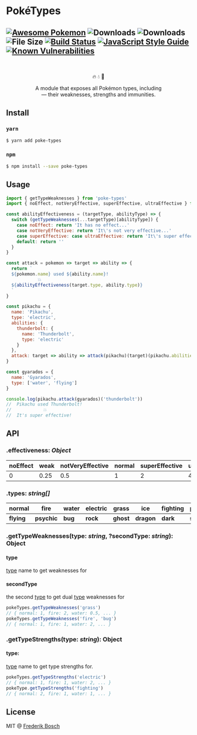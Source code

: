# PokéTypes
[![Awesome Pokemon](https://cdn.rawgit.com/sindresorhus/awesome/d7305f38d29fed78fa85652e3a63e154dd8e8829/media/badge.svg)](https://github.com/tobiasbueschel/awesome-pokemon)
![Downloads](https://img.shields.io/npm/dt/poke-types.svg)
![Downloads](https://img.shields.io/npm/dm/poke-types.svg)
![File Size](http://img.badgesize.io/fbosch/poke-types/master/index.js.svg)
[![Build Status](https://travis-ci.org/fbosch/poke-types.svg?branch=master)](https://travis-ci.org/fbosch/poke-types)
[![JavaScript Style Guide](https://img.shields.io/badge/code_style-standard-brightgreen.svg)](https://standardjs.com)
[![Known Vulnerabilities](https://snyk.io/test/github/fbosch/poke-types/badge.svg?targetFile=package.json)](https://snyk.io/test/github/fbosch/poke-types?targetFile=package.json)
---

<br/>
<p align="center">
  🔥 💧 🍃
</p>
<p align="center">
A module that exposes all Pokémon types, including
<br/>
— their weaknesses, strengths and immunities.
</p>


## Install
### `yarn`
```sh
$ yarn add poke-types
```
### `npm`
```sh
$ npm install --save poke-types
```

## Usage
```js
import { getTypeWeaknesses } from 'poke-types'
import { noEffect, notVeryEffective, superEffective, ultraEffective } from 'poke-types/effectiveness'

const abilityEffectiveness = (targetType, abilityType) => {
  switch (getTypeWeaknesses(...targetType)[abilityType]) {
    case noEffect: return 'It has no effect...'
    case notVeryEffective: return 'It\'s not very effective...'
    case superEffective: case ultraEffective: return 'It\'s super effective!'
    default: return ''
  }
}

const attack = pokemon => target => ability => {
  return `
  ${pokemon.name} used ${ability.name}!
            💥
  ${abilityEffectiveness(target.type, ability.type)}
  `
}

const pikachu = {
  name: 'Pikachu',
  type: 'electric',
  abilities: {
    thunderbolt: {
      name: 'Thunderbolt',
      type: 'electric'
    }
  },
  attack: target => ability => attack(pikachu)(target)(pikachu.abilities[ability])
}

const gyarados = {
  name: 'Gyarados',
  type: ['water', 'flying']
}

console.log(pikachu.attack(gyarados)('thunderbolt'))
// ​​​​​ Pikachu used Thunderbolt!
// ​​​​​           💥
// ​​​​​ It's super effective!

```

## API

### .effectiveness: _Object_
| noEffect 	| weak 	| notVeryEffective 	| normal 	| superEffective 	| ultra 	|
|----------	|------	|------------------	|--------	|----------------	|-------	|
| 0 	| 0.25 	| 0.5 	| 1 	| 2 	| 4 	|

### .types: _string[]_

| normal | fire | water | electric | grass | ice | fighting | poison | ground |
|--------|----------|-------|----------|-------|--------|----------|--------|--------|
| **flying** | **psychic** | **bug** | **rock** | **ghost** | **dragon** | **dark** | **steel** | **fairy** |

### .getTypeWeaknesses(type: _string_, ?secondType: _string_): Object


#### type
[type](#types-string) name to get weaknesses for


#### secondType
the second [type](#types-string) to get dual [type](#types-string) weaknesses for

```js
pokeTypes.getTypeWeaknesses('grass')
// { normal: 1, fire: 2, water: 0.5, ... }
pokeTypes.getTypeWeaknesses('fire', 'bug')
// { normal: 1, fire: 1, water: 2, ... }
```

### .getTypeStrengths(type: _string_): Object

#### type:
[type](#types-string) name to get type strengths for.

```js
pokeTypes.getTypeStrengths('electric')
// { normal: 1, fire: 1, water: 2, ... }
pokeType.getTypeStrengths('fighting')
// { normal: 2, fire: 1, water: 1, ... }
```


## License
MIT @ [Frederik Bosch](https://github.com/fbosch)

